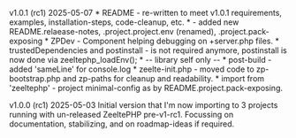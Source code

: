 v1.0.1 (rc1)   2025-05-07
     * README         - re-written to meet v1.0.1 requirements, examples, installation-steps, code-cleanup, etc. 
     *                - added new README.relaease-notes, .project.project.env (renamed), .project.pack-exposing
     * ZPDev          - Component helping debugging on +server.php files. 
     * trustedDependencies and postinstall - is not required anymore, postinstall is now done via zeeltephp_loadEnv();
     * -- library self only -- 
     * post-build      - added 'sameLine' for console.log
     * zeelte-init.php - moved code to zp-bootstrap.php and zp-paths for cleanup and readability.
     * import from 'zeeltephp' - project minimal-config as by README.project.pack-exposing.

v1.0.0 (rc1)   2025-05-03 
     Initial version that I'm now importing to 3 projects running with un-released ZeeltePHP pre-v1-rc1.
     Focussing on documentation, stabilizing, and on roadmap-ideas if required.



 